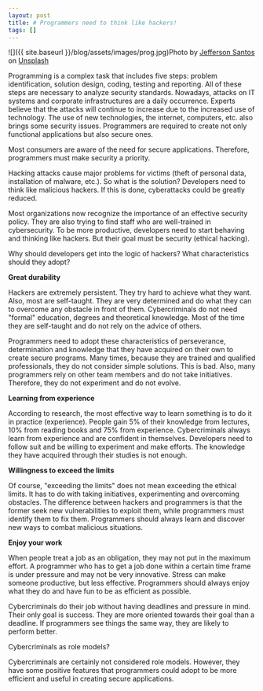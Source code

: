 ```yaml
---
layout: post
title: # Programmers need to think like hackers!
tags: []
---
```


![]({{ site.baseurl }}/blog/assets/images/prog.jpg)Photo by [Jefferson Santos ](https://unsplash.com/@jefflssantos) on [Unsplash](https://unsplash.com)

Programming is a complex task that includes five steps: problem identification, solution design, coding, testing and reporting. All of these steps are necessary to analyze security standards. Nowadays, attacks on IT systems and corporate infrastructures are a daily occurrence. Experts believe that the attacks will continue to increase due to the increased use of technology. The use of new technologies, the internet, computers, etc. also brings some security issues. Programmers are required to create not only functional applications but also secure ones.
<!--more-->
Most consumers are aware of the need for secure applications. Therefore, programmers must make security a priority.

Hacking attacks cause major problems for victims (theft of personal data, installation of malware, etc.). So what is the solution? Developers need to think like malicious hackers. If this is done, cyberattacks could be greatly reduced.

Most organizations now recognize the importance of an effective security policy. They are also trying to find staff who are well-trained in cybersecurity. To be more productive, developers need to start behaving and thinking like hackers. But their goal must be security (ethical hacking).

Why should developers get into the logic of hackers? What characteristics should they adopt?

**Great durability**

Hackers are extremely persistent. They try hard to achieve what they want. Also, most are self-taught. They are very determined and do what they can to overcome any obstacle in front of them. Cybercriminals do not need "formal" education, degrees and theoretical knowledge. Most of the time they are self-taught and do not rely on the advice of others.

Programmers need to adopt these characteristics of perseverance, determination and knowledge that they have acquired on their own to create secure programs. Many times, because they are trained and qualified professionals, they do not consider simple solutions. This is bad. Also, many programmers rely on other team members and do not take initiatives. Therefore, they do not experiment and do not evolve.

**Learning from experience**

According to research, the most effective way to learn something is to do it in practice (experience). People gain 5% of their knowledge from lectures, 10% from reading books and 75% from experience. Cybercriminals always learn from experience and are confident in themselves. Developers need to follow suit and be willing to experiment and make efforts. The knowledge they have acquired through their studies is not enough.

 **Willingness to exceed the limits**

Of course, "exceeding the limits" does not mean exceeding the ethical limits. It has to do with taking initiatives, experimenting and overcoming obstacles. The difference between hackers and programmers is that the former seek new vulnerabilities to exploit them, while programmers must identify them to fix them. Programmers should always learn and discover new ways to combat malicious situations.

**Enjoy your work**

When people treat a job as an obligation, they may not put in the maximum effort. A programmer who has to get a job done within a certain time frame is under pressure and may not be very innovative. Stress can make someone productive, but less effective. Programmers should always enjoy what they do and have fun to be as efficient as possible. 

Cybercriminals do their job without having deadlines and pressure in mind. Their only goal is success. They are more oriented towards their goal than a deadline. If programmers see things the same way, they are likely to perform better.

Cybercriminals as role models?

Cybercriminals are certainly not considered role models. However, they have some positive features that programmers could adopt to be more efficient and useful in creating secure applications.